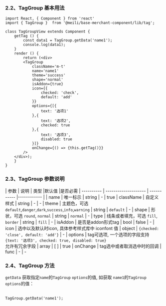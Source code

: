 ### 2.2、TagGroup 基本用法

	import React, { Component } from 'react'
    import { TagGroup }  from '@meili/base-merchant-component/lib/tag';

    class TagGroupView extends Component {
    	getTag () {
        	const data1 = TagGroup.getData('name1');
        	console.log(data1);
    	}
        render () {
            return (<div>
			<TagGroup
                className='m-t'
                name='name1'
                theme='success'
                shape='normal'
                isAddon={true}
                icon={{
                    checked: 'check',
                    default: 'add'
                }}
                options={[{
                    text: '选项1'
                },{
                    text: '选项2',
                    checked: true
                },{
                    text: '选项3',
                    disabled: true
                }]}
                onChange={() => {this.getTag()}}
            />
	    </div>);
        }
    }

### 2.3、TagGroup 参数说明
| 参数          | 说明                  | 类型         |默认值        |是否必需
| ----------   | -------------------- | ----------- |------------ |
| name    | 唯一标示 |    string   |   -   | true
| className    | 自定义样式 |    string   |   -   | -
| theme       | 主题色，可选 `default`,`danger`,`dark`,`success`,`info`,`warning` |   string      |   `default`     | -
| shape    | 形状，可选 `round`, `normal` |    string     |   `normal`     | -
| type   | 线条或者填充，可选 `fill`, `border`        |    string     |   `fill`      | -
| isAddon   | 是否是addon形式tag        |    bool     |   false      | -
| icon   | 选中以及默认时icon, 具体参考样式库中 iconfont 值   |    object     |   `{checked: 'close', default: 'add'}`     | -
| options   | tag可选项, 一个选项的字段支持<br/> `{text: '选项3', checked: true, disabled: true}`<br/>允许有冗余字段  |    array     |   [ ]      | true
| onChange    | tag选中或者取消选中时的回调 |    func   |   -   | -

### 2.4、TagGroup 方法

`getData` 获取指定`name`的`TagGroup` `options`的值, 如获取 `name1`的`TagGroup` `options`的值：<br/><br/>

    TagGroup.getData('name1');




